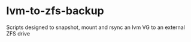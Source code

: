 # lvm-to-zfs-backup

Scripts designed to snapshot, mount and rsync an lvm VG to an external ZFS drive
